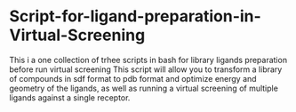 # Script-for-ligand-preparation-in-Virtual-Screening
This i a one collection of trhee scripts in bash for library ligands preparation before run virtual screening
This script will allow you to transform a library of compounds in sdf format to pdb format and optimize energy and geometry of the ligands, as well as running a virtual screening of multiple ligands against a single receptor. 
